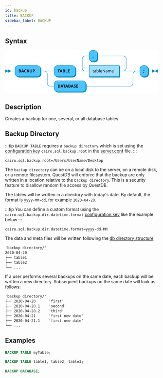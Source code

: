 ```yaml
---
id: backup
title: BACKUP
sidebar_label: BACKUP
---
```


## Syntax

![backup syntax](/static/img/doc/diagrams/backup.svg)

## Description

Creates a backup for one, several, or all database tables.

## Backup Directory

:::tip
`BACKUP TABLE` requires a `backup directory` which is set using the
[configuration key](serverConf.md) `cairo.sql.backup.root` in the
[server.conf](rootDirectoryStructure.md#serverconf) file.
:::

```shell script title="Example configuration key"
cairo.sql.backup.root=/Users/UserName/Desktop
```

The `backup directory` can be on a local disk to the server, on a remote disk,
or a remote filesystem. QuestDB will enforce that the backup are only written in
a location relative to the `backup directory`. This is a security feature to
disallow random file access by QuestDB.

The tables will be written in a directory with today's date. By default, the
format is `yyyy-MM-dd`, for example `2020-04-20`.

:::tip
You can define a custom format using the
`cairo.sql.backup.dir.datetime.format` [configuration key](serverConf.md) like
the example below
:::

```shell script title="Example user-defined directory format"
cairo.sql.backup.dir.datetime.format=yyyy-dd-MM
```

The data and meta files will be written following the
[db directory structure](rootDirectoryStructure.md#db)

```filestructure title="Directory structure (single backup)"
'backup directory/'
2020-04-20
├── table1
├── table2
└── ...
```

If a user performs several backups on the same date, each backup will be written
a new directory. Subsequent backups on the same date will look as follows:

```filestructure title="Directory structure (multiple backups)"
'backup directory/'
├── 2020-04-20      'first'
├── 2020-04-20.1    'second'
├── 2020-04-20.2    'third'
├── 2020-04-21      'first new date'
├── 2020-04-21.1    'first new date'
└── ...
```

## Examples

```sql title="Single table"
BACKUP TABLE myTable;
```

```sql title="Multiple tables"
BACKUP TABLE table1, table2, table3;
```

```sql title="All tables"
BACKUP DATABASE;
```
